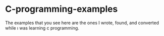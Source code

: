 # C-programming-examples

The examples that you see here are the ones I wrote, found, and converted while ı was learning c programming.
